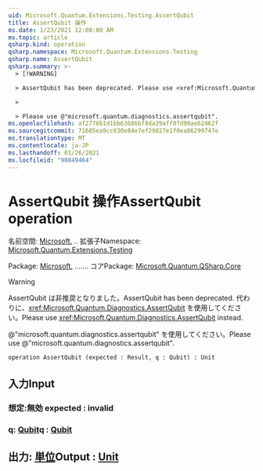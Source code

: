 ```yaml
---
uid: Microsoft.Quantum.Extensions.Testing.AssertQubit
title: AssertQubit 操作
ms.date: 1/23/2021 12:00:00 AM
ms.topic: article
qsharp.kind: operation
qsharp.namespace: Microsoft.Quantum.Extensions.Testing
qsharp.name: AssertQubit
qsharp.summary: >-
  > [!WARNING]

  > AssertQubit has been deprecated. Please use <xref:Microsoft.Quantum.Diagnostics.AssertQubit> instead.

  >

  > Please use @"microsoft.quantum.diagnostics.assertqubit".
ms.openlocfilehash: af2776b1d1bb63686bf8da29aff0fd99ae62462f
ms.sourcegitcommit: 71605ea9cc630e84e7ef29027e1f0ea06299747e
ms.translationtype: MT
ms.contentlocale: ja-JP
ms.lasthandoff: 01/26/2021
ms.locfileid: "98849464"
---
```

# <a name="assertqubit-operation"></a><span data-ttu-id="129ca-102">AssertQubit 操作</span><span class="sxs-lookup"><span data-stu-id="129ca-102">AssertQubit operation</span></span>

<span data-ttu-id="129ca-103">名前空間: [Microsoft.](xref:Microsoft.Quantum.Extensions.Testing) .. 拡張子</span><span class="sxs-lookup"><span data-stu-id="129ca-103">Namespace: [Microsoft.Quantum.Extensions.Testing](xref:Microsoft.Quantum.Extensions.Testing)</span></span>

<span data-ttu-id="129ca-104">Package: [Microsoft.](https://nuget.org/packages/Microsoft.Quantum.QSharp.Core) ....... コア</span><span class="sxs-lookup"><span data-stu-id="129ca-104">Package: [Microsoft.Quantum.QSharp.Core](https://nuget.org/packages/Microsoft.Quantum.QSharp.Core)</span></span>


> [!WARNING]
> <span data-ttu-id="129ca-105">AssertQubit は非推奨となりました。</span><span class="sxs-lookup"><span data-stu-id="129ca-105">AssertQubit has been deprecated.</span></span> <span data-ttu-id="129ca-106">代わりに、<xref:Microsoft.Quantum.Diagnostics.AssertQubit> を使用してください。</span><span class="sxs-lookup"><span data-stu-id="129ca-106">Please use <xref:Microsoft.Quantum.Diagnostics.AssertQubit> instead.</span></span>
>
> <span data-ttu-id="129ca-107">@"microsoft.quantum.diagnostics.assertqubit" を使用してください。</span><span class="sxs-lookup"><span data-stu-id="129ca-107">Please use @"microsoft.quantum.diagnostics.assertqubit".</span></span>



```qsharp
operation AssertQubit (expected : Result, q : Qubit) : Unit
```


## <a name="input"></a><span data-ttu-id="129ca-108">入力</span><span class="sxs-lookup"><span data-stu-id="129ca-108">Input</span></span>

### <a name="expected--__invalidresult__"></a><span data-ttu-id="129ca-109">想定:__無効 <Result>__</span><span class="sxs-lookup"><span data-stu-id="129ca-109">expected : __invalid<Result>__</span></span>




### <a name="q--qubit"></a><span data-ttu-id="129ca-110">q: [Qubit](xref:microsoft.quantum.lang-ref.qubit)</span><span class="sxs-lookup"><span data-stu-id="129ca-110">q : [Qubit](xref:microsoft.quantum.lang-ref.qubit)</span></span>





## <a name="output--unit"></a><span data-ttu-id="129ca-111">出力: [単位](xref:microsoft.quantum.lang-ref.unit)</span><span class="sxs-lookup"><span data-stu-id="129ca-111">Output : [Unit](xref:microsoft.quantum.lang-ref.unit)</span></span>

